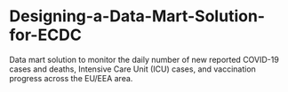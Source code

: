 # Designing-a-Data-Mart-Solution-for-ECDC
Data mart solution to monitor the daily number of new reported COVID-19 cases and deaths, Intensive Care Unit (ICU) cases, and vaccination progress across the EU/EEA area.
